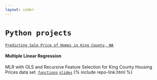 ```yaml
---
layout: coder
---
```


# `Python projects`


[`Predicting Sale Price of Homes in King County, WA`](./projects/python/linreg-kingcounty.md)
#### Multiple Linear Regression
MLR with OLS and Recursive Feature Selection for King County Housing Prices data set.
[`functions`](./code)
[`slides`](./projects/king-county/slides/index.html)
{% include repo-link.html %}
